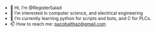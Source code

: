- 👋 Hi, I’m @RegisterSalad
- 👀 I’m interested in computer science, and electrical engineering
- 🌱 I’m currently learning python for scripts and bots, and C for PLCs.
- 📫 How to reach me:
      pacobalthaz@gmail.com


<!---
RegisterSalad/RegisterSalad is a ✨ special ✨ repository because its `README.md` (this file) appears on your GitHub profile.
You can click the Preview link to take a look at your changes.
--->

